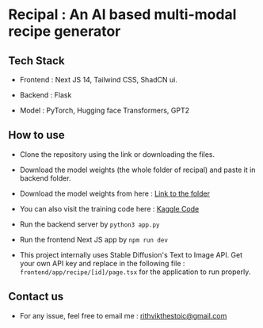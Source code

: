 # Recipal : An AI based multi-modal recipe generator

## Tech Stack
- Frontend : Next JS 14, Tailwind CSS, ShadCN ui.
- Backend : Flask

- Model : PyTorch, Hugging face Transformers, GPT2

## How to use
- Clone the repository using the link or downloading the files.
- Download the model weights (the whole folder of recipal) and paste it in backend folder.

- Download the model weights from here : [Link to the folder](https://drive.google.com/drive/folders/1yHe6-X7dqlWPm4kjVgbnbOjxyGTwy1Y6?usp=sharing) 
- You can also visit the training code here : [Kaggle Code](https://www.kaggle.com/code/rithvik5151/recipal-final-code)
- Run the backend server by ```python3 app.py ```
- Run the frontend Next JS app by ```npm run dev```
- This project internally uses Stable Diffusion's Text to Image API. Get your own API key and replace in the following file : ```frontend/app/recipe/[id]/page.tsx``` for the application to run properly.



## Contact us
- For any issue, feel free to email me : rithvikthestoic@gmail.com
